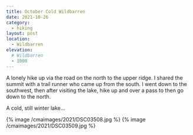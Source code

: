 ```yaml
---
title: October Cold Wildbarren
date: 2021-10-26
category:
  - hiking
layout: post
location:
  - Wildbarren
elevation:
  # Wildbarren
  - 1000
---
```


A lonely hike up via the road on the north to the upper ridge. I shared the summit with a
trail runner who came up from the south. I went down to the southwest, then after visiting
the lake, hike up and over a pass to then go down to the north.

A cold, still winter lake...

{% image /cmaimages/2021/DSC03508.jpg %}
{% image /cmaimages/2021/DSC03509.jpg %}
